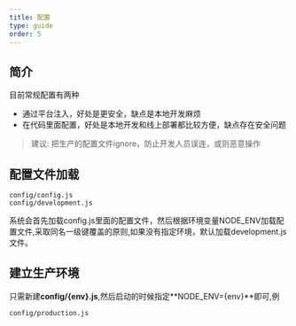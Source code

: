 ```yaml
---
title: 配置
type: guide
order: 5
---
```


## 简介
目前常规配置有两种
* 通过平台注入，好处是更安全，缺点是本地开发麻烦
* 在代码里面配置，好处是本地开发和线上部署都比较方便，缺点存在安全问题
> 建议: 把生产的配置文件ignore，防止开发人员误连，或则恶意操作

## 配置文件加载
```
config/config.js
config/development.js

```
系统会首先加载config.js里面的配置文件，然后根据环境变量NODE_ENV加载配置文件,采取同名一级键覆盖的原则,如果没有指定环境，默认加载development.js文件。


## 建立生产环境
只需新建**config/{env}.js**,然后启动的时候指定**NODE_ENV={env}**即可,例
```
config/production.js
```
